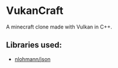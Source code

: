 # VukanCraft
A minecraft clone made with Vulkan in C++.

## Libraries used: 
* [nlohmann/json](https://github.com/nlohmann/json)